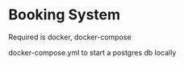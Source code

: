 # Booking System

Required is docker, docker-compose

docker-compose.yml to start a postgres db locally